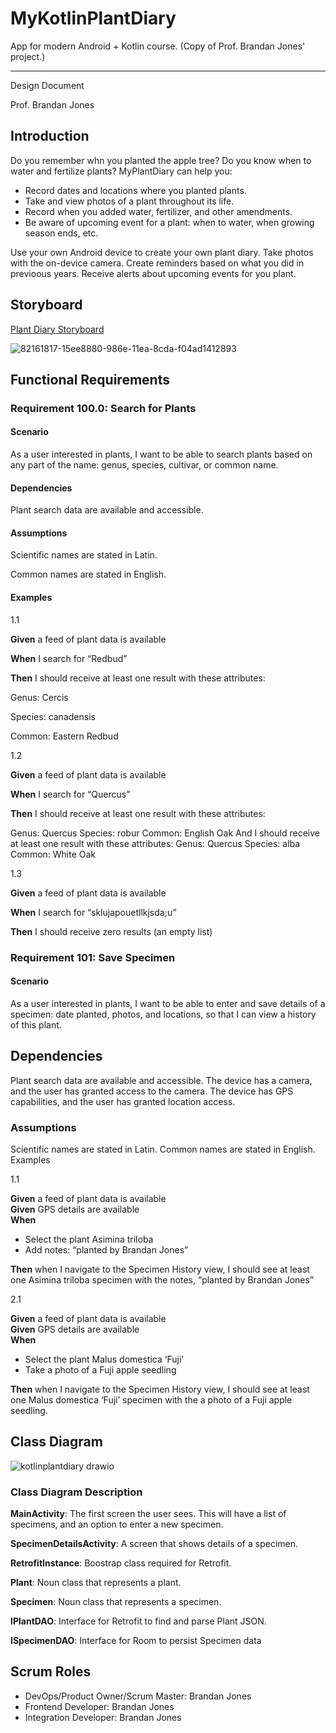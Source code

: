 # MyKotlinPlantDiary
App for modern Android + Kotlin course. (Copy of Prof. Brandan Jones' project.)

---

Design Document  

Prof. Brandan Jones  

## Introduction  

Do you remember whn you planted the apple tree? Do you know when to water and fertilize plants? MyPlantDiary can help you:  

- Record dates and locations where you planted plants.
- Take and view photos of a plant throughout its life.
- Record when you added water, fertilizer, and other amendments.
- Be aware of upcoming event for a plant: when to water, when growing season ends, etc.  

Use your own Android device to create your own plant diary. Take photos with the on-device camera. Create reminders based on what you did in previoous years. Receive alerts about upcoming events for you plant.  

## Storyboard
[Plant Diary Storyboard](https://projects.invisionapp.com/prototype/Plant-Diary-ck0bict0n005bqh01aaeu8tuu/play/c6560121)  

![82161817-15ee8880-986e-11ea-8cda-f04ad1412893](https://user-images.githubusercontent.com/10903407/199127534-2b2c5abb-a83c-48aa-afc0-29400f79873d.png)  

## Functional Requirements  

### Requirement 100.0: Search for Plants  

#### Scenario  

As a user interested in plants, I want to be able to search plants based on any part of the name: genus, species, cultivar, or common name.  

#### Dependencies  

Plant search data are available and accessible.  

#### Assumptions  

Scientific names are stated in Latin.

Common names are stated in English.

#### Examples  

1.1

**Given** a feed of plant data is available

**When** I search for “Redbud”

**Then** I should receive at least one result with these attributes:

Genus: Cercis

Species: canadensis

Common: Eastern Redbud

1.2

**Given** a feed of plant data is available

**When** I search for “Quercus”

**Then** I should receive at least one result with these attributes:

Genus: Quercus
Species: robur
Common: English Oak
And I should receive at least one result with these attributes:
Genus: Quercus
Species: alba
Common: White Oak

1.3

**Given** a feed of plant data is available

**When** I search for “sklujapouetllkjsda;u”

**Then** I should receive zero results (an empty list)

### Requirement 101: Save Specimen  

#### Scenario  

As a user interested in plants, I want to be able to enter and save details of a specimen: date planted, photos, and locations, so that I can view a history of this plant.

## Dependencies  

Plant search data are available and accessible.
The device has a camera, and the user has granted access to the camera.
The device has GPS capabilities, and the user has granted location access.  

### Assumptions  

Scientific names are stated in Latin.
Common names are stated in English.
Examples

1.1  

**Given** a feed of plant data is available  
**Given** GPS details are available  
**When**  
- Select the plant Asimina triloba
- Add notes: “planted by Brandan Jones”

**Then** when I navigate to the Specimen History view, I should see at least one Asimina triloba specimen with the notes, “planted by Brandan Jones”

2.1  

**Given** a feed of plant data is available  
**Given** GPS details are available  
**When**  
- Select the plant Malus domestica ‘Fuji’
- Take a photo of a Fuji apple seedling  

**Then** when I navigate to the Specimen History view, I should see at least one Malus domestica ‘Fuji’ specimen with the a photo of a Fuji apple seedling.

## Class Diagram  

![kotlinplantdiary drawio](https://user-images.githubusercontent.com/10903407/199129311-ec4e5be7-3dcf-46d4-9978-c1e9bc6c5c18.png)  

### Class Diagram Description

**MainActivity**: The first screen the user sees. This will have a list of specimens, and an option to enter a new specimen.

**SpecimenDetailsActivity**: A screen that shows details of a specimen.

**RetrofitInstance**: Boostrap class required for Retrofit.

**Plant**: Noun class that represents a plant.

**Specimen**: Noun class that represents a specimen.

**IPlantDAO**: Interface for Retrofit to find and parse Plant JSON.

**ISpecimenDAO**: Interface for Room to persist Specimen data  

## Scrum Roles  

- DevOps/Product Owner/Scrum Master: Brandan Jones
- Frontend Developer: Brandan Jones
- Integration Developer: Brandan Jones
